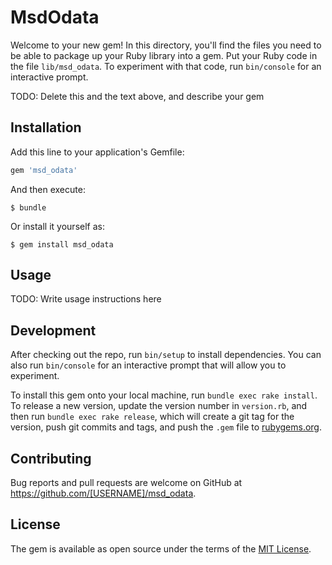 # MsdOdata

Welcome to your new gem! In this directory, you'll find the files you need to be able to package up your Ruby library into a gem. Put your Ruby code in the file `lib/msd_odata`. To experiment with that code, run `bin/console` for an interactive prompt.

TODO: Delete this and the text above, and describe your gem

## Installation

Add this line to your application's Gemfile:

```ruby
gem 'msd_odata'
```

And then execute:

    $ bundle

Or install it yourself as:

    $ gem install msd_odata

## Usage

TODO: Write usage instructions here

## Development

After checking out the repo, run `bin/setup` to install dependencies. You can also run `bin/console` for an interactive prompt that will allow you to experiment.

To install this gem onto your local machine, run `bundle exec rake install`. To release a new version, update the version number in `version.rb`, and then run `bundle exec rake release`, which will create a git tag for the version, push git commits and tags, and push the `.gem` file to [rubygems.org](https://rubygems.org).

## Contributing

Bug reports and pull requests are welcome on GitHub at https://github.com/[USERNAME]/msd_odata.

## License

The gem is available as open source under the terms of the [MIT License](https://opensource.org/licenses/MIT).
